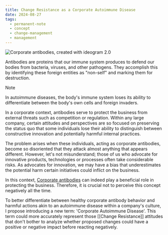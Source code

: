 ```yaml
---
title: Change Resistance as a Corporate Autoimmune Disease
date: 2024-08-27
tags:
  - permanent-note
  - concept
  - change-management
  - management
---
```

![Corporate antibodies, created with ideogram 2.0](corporate-antibodies-ideogram.png)

Antibodies are proteins that our immune system produces to defend our bodies from bacteria, viruses, and other pathogens. They accomplish this by identifying these foreign entities as "non-self" and marking them for destruction.

>[!note]
>In autoimmune diseases, the body's immune system loses its ability to differentiate between the body's own cells and foreign invaders.

In a corporate context, antibodies serve to protect the business from external threats such as competition or regulation. Within any large company, certain attitudes and perspectives are so focused on preserving the status quo that some individuals lose their ability to distinguish between constructive innovation and potentially harmful internal practices.

The problem arises when these individuals, acting as corporate antibodies, become so disoriented that they attack almost anything that appears different. 
However, let's not misunderstand; those of us who advocate for innovative products, technologies or processes often take considerable risks. As advocates for innovation, we may have a bias that underestimates the potential harm certain initiatives could inflict on the business.

In this context, [Corporate antibodies](Corporate%20antibodies.md)  can indeed play a beneficial role in protecting the business. Therefore, it is crucial not to perceive this concept negatively all the time.  

To better differentiate between healthy corporate antibody behavior and harmful actions akin to an autoimmune disease within a company's culture, I propose introducing a new term: 'Corporate Autoimmune Disease'. This term could more accurately represent those [[Change Resistance]] attitudes that don't bother to analyze whether proposed changes could have a positive or negative impact before reacting negatively.

